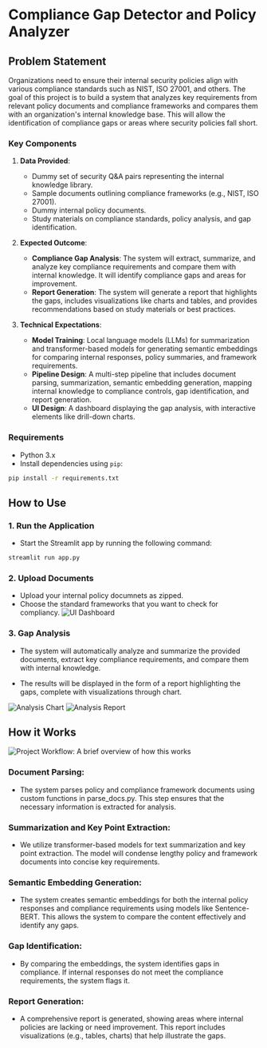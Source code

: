 # Compliance Gap Detector and Policy Analyzer

## Problem Statement

Organizations need to ensure their internal security policies align with various compliance standards such as NIST, ISO 27001, and others. The goal of this project is to build a system that analyzes key requirements from relevant policy documents and compliance frameworks and compares them with an organization's internal knowledge base. This will allow the identification of compliance gaps or areas where security policies fall short.

### Key Components

1. **Data Provided**:
   - Dummy set of security Q&A pairs representing the internal knowledge library.
   - Sample documents outlining compliance frameworks (e.g., NIST, ISO 27001).
   - Dummy internal policy documents.
   - Study materials on compliance standards, policy analysis, and gap identification.

2. **Expected Outcome**:
   - **Compliance Gap Analysis**: The system will extract, summarize, and analyze key compliance requirements and compare them with internal knowledge. It will identify compliance gaps and areas for improvement.
   - **Report Generation**: The system will generate a report that highlights the gaps, includes visualizations like charts and tables, and provides recommendations based on study materials or best practices.

3. **Technical Expectations**:
   - **Model Training**: Local language models (LLMs) for summarization and transformer-based models for generating semantic embeddings for comparing internal responses, policy summaries, and framework requirements.
   - **Pipeline Design**: A multi-step pipeline that includes document parsing, summarization, semantic embedding generation, mapping internal knowledge to compliance controls, gap identification, and report generation.
   - **UI Design**: A dashboard displaying the gap analysis, with interactive elements like drill-down charts.

### Requirements

- Python 3.x
- Install dependencies using `pip`:
  
```bash
pip install -r requirements.txt
```

## How to Use

### 1. Run the Application

- Start the Streamlit app by running the following command:
``` bash
streamlit run app.py
```

### 2. Upload Documents
- Upload your internal policy documnets as zipped.
- Choose the standard frameworks that you want to check for compliancy.
![UI Dashboard](https://scontent.fktm10-1.fna.fbcdn.net/v/t1.15752-9/494356534_650173867838969_4494052158850278101_n.png?stp=dst-png_s843x403&_nc_cat=103&ccb=1-7&_nc_sid=0024fc&_nc_eui2=AeFK7YQAc_G5VhcR7IWanShvVgNIKgo5JxNWA0gqCjknE-w8bXWDaIkAwNracn9ZAEVAZmOU3PeaPRzTsyCLRgtU&_nc_ohc=mURnofoTwJ0Q7kNvwHA5bhD&_nc_oc=AdnxCKUBlwY1ST5Q1QFJA6GE-1ROWrb4OJ44pLPZY2xKPDCuNXhRXCvyKm6XCXxZBB3KEmk3L8SBeP1qfbe7tVXR&_nc_ad=z-m&_nc_cid=0&_nc_zt=23&_nc_ht=scontent.fktm10-1.fna&oh=03_Q7cD2AFL-PXcB0HBQTioFFLLo6XiaUgN_U8y2IYXjo3F3AomGw&oe=683AC05C)

### 3. Gap Analysis
- The system will automatically analyze and summarize the provided documents, extract key compliance requirements, and compare them with internal knowledge.

- The results will be displayed in the form of a report highlighting the gaps, complete with visualizations through chart.

![Analysis Chart](https://scontent.fktm7-1.fna.fbcdn.net/v/t1.15752-9/494577203_1245065073912920_3218624964001755083_n.png?stp=dst-png_p526x395&_nc_cat=100&ccb=1-7&_nc_sid=0024fc&_nc_eui2=AeHJh3E_uG73B00uykSC-nblqyQhhp-5rJOrJCGGn7msk35ZLTjIQBvl1B0W_JybTu7agv7lWiav5T1wz3lrii7Z&_nc_ohc=d9l914dDqHwQ7kNvwF5VJpZ&_nc_oc=AdkzxyNGM0aJfMp29DTX3SDy8z7ViSW5as2i5mNVI-kjH8n3vrhBrt0PD9HbW_pX6UWYKLmuNsimaKWJSNaGzUGz&_nc_ad=z-m&_nc_cid=0&_nc_zt=23&_nc_ht=scontent.fktm7-1.fna&oh=03_Q7cD2AG4Yvl5ZGWDr8jiNxWijjd71iYey0Im4vZyes2e3GE7ig&oe=683AB9EB)
![Analysis Report](https://scontent.fktm7-1.fna.fbcdn.net/v/t1.15752-9/494574985_1847136959398911_5475147670000810093_n.png?stp=dst-png_s960x960&_nc_cat=111&ccb=1-7&_nc_sid=0024fc&_nc_eui2=AeFoBNhQMeWodSqZowfF-iFe0s8323_w8-bSzzfbf_Dz5uZpKk749UjPhf8p1xVGDqZx9qaT0Ju1GT3iVNr4_LV8&_nc_ohc=LbWcwjrAV3AQ7kNvwG-U_eZ&_nc_oc=Adm8-b-AM2jQr7fTM3UxMCue-gxAGctTbnQrKXDLQUZze5j7Y6mRRt79fyPf8SEo3LObN0I3lkkhfcfkMpYLzp37&_nc_ad=z-m&_nc_cid=0&_nc_zt=23&_nc_ht=scontent.fktm7-1.fna&oh=03_Q7cD2AFWSqUjXiwoaew_25ymjUe_fLOvS1A4YLwZa-rg0Jf5Ow&oe=683AB669)

## How it Works
![Project Workflow: A brief overview of how this works](https://cdn.discordapp.com/attachments/1366650782153183252/1367356774012817489/flowchart.png?ex=681449bb&is=6812f83b&hm=1a4c99ead165dc9004a1ff29a0ac4cd0362901c34d948639a24e3184e7b48e8f&format=webp&quality=lossless&width=865&height=649)

### Document Parsing:

- The system parses policy and compliance framework documents using custom functions in parse_docs.py. This step ensures that the necessary information is extracted for analysis.

### Summarization and Key Point Extraction:

- We utilize transformer-based models for text summarization and key point extraction. The model will condense lengthy policy and framework documents into concise key requirements.

### Semantic Embedding Generation:

- The system creates semantic embeddings for both the internal policy responses and compliance requirements using models like Sentence-BERT. This allows the system to compare the content effectively and identify any gaps.

### Gap Identification:

- By comparing the embeddings, the system identifies gaps in compliance. If internal responses do not meet the compliance requirements, the system flags it.

### Report Generation:

- A comprehensive report is generated, showing areas where internal policies are lacking or need improvement. This report includes visualizations (e.g., tables, charts) that help illustrate the gaps.
